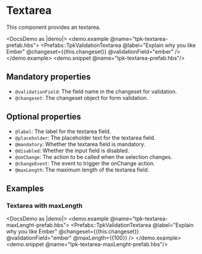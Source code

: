 # Textarea

This component provides an textarea.

<DocsDemo as |demo|>
  <demo.example @name="tpk-textarea-prefab.hbs">
      <Prefabs::TpkValidationTextarea
        @label="Explain why you like Ember"
        @changeset={{this.changeset}} 
        @validationField="ember"
      />
  </demo.example>
  <demo.snippet @name="tpk-textarea-prefab.hbs"/>
</DocsDemo>

## Mandatory properties

- `@validationField`: The field name in the changeset for validation.
- `@changeset`: The changeset object for form validation.

## Optional properties

- `@label`: The label for the textarea field.
- `@placeholder`: The placeholder text for the textarea field.
- `@mandatory`: Whether the textarea field is mandatory.
- `@disabled`: Whether the input field is disabled.
- `@onChange`: The action to be called when the selection changes. 
- `@changeEvent`: The event to trigger the onChange action.
- `@maxLength`: The maximum length of the textarea field.

## Examples

### Textarea with maxLength

<DocsDemo as |demo|>
  <demo.example @name="tpk-textarea-maxLenght-prefab.hbs">
      <Prefabs::TpkValidationTextarea
        @label="Explain why you like Ember"
        @changeset={{this.changeset}} 
        @validationField="ember"
        @maxLength={{100}}
      />
  </demo.example>
  <demo.snippet @name="tpk-textarea-maxLenght-prefab.hbs"/>
</DocsDemo>
